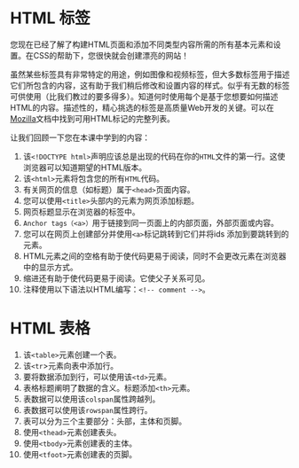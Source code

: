 # HTML 标签
您现在已经了解了构建HTML页面和添加不同类型内容所需的所有基本元素和设置。在CSS的帮助下，您很快就会创建漂亮的网站！

虽然某些标签具有非常特定的用途，例如图像和视频标签，但大多数标签用于描述它们所包含的内容，这有助于我们稍后修改和设置内容的样式。似乎有无数的标签可供使用（比我们教过的要多得多）。知道何时使用每个是基于您想要如何描述HTML的内容。描述性的，精心挑选的标签是高质量Web开发的关键。可以在[Mozilla](https://developer.mozilla.org/zh-CN/docs/Web/HTML/Element)文档中找到可用HTML标记的完整列表。

让我们回顾一下您在本课中学到的内容：

1. 该`<!DOCTYPE html>`声明应该总是出现的代码在你的`HTML`文件的第一行。这使浏览器可以知道期望的HTML版本。
2. 该`<html>`元素将包含您的所有`HTML`代码。
3. 有关网页的信息（如标题）属于`<head>`页面内容。
4. 您可以使用`<title>`头部内的元素为网页添加标题。
5. 网页标题显示在浏览器的标签中。
6. `Anchor tags（<a>）`用于链接到同一页面上的内部页面，外部页面或内容。
7. 您可以在网页上创建部分并使用`<a>`标记跳转到它们并将ids 添加到要跳转到的元素。
8. HTML元素之间的空格有助于使代码更易于阅读，同时不会更改元素在浏览器中的显示方式。
9. 缩进还有助于使代码更易于阅读。它使父子关系可见。
10. 注释使用以下语法以HTML编写：`<!-- comment -->`。

# HTML 表格

1. 该`<table>`元素创建一个表。
2. 该`<tr`>元素向表中添加行。
3. 要将数据添加到行，可以使用该`<td>`元素。
4. 表格标题阐明了数据的含义。标题添加`<th>`元素。
5. 表数据可以使用该`colspan`属性跨越列。
6. 表数据可以使用该`rowspan`属性跨行。
7. 表可以分为三个主要部分：头部，主体和页脚。
8. 使用`<thead>`元素创建表头。
9. 使用`<tbody>`元素创建表的主体。
10. 使用`<tfoot>`元素创建表的页脚。
